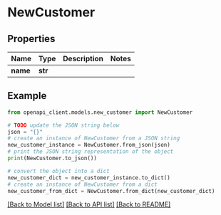# NewCustomer


## Properties

Name | Type | Description | Notes
------------ | ------------- | ------------- | -------------
**name** | **str** |  | 

## Example

```python
from openapi_client.models.new_customer import NewCustomer

# TODO update the JSON string below
json = "{}"
# create an instance of NewCustomer from a JSON string
new_customer_instance = NewCustomer.from_json(json)
# print the JSON string representation of the object
print(NewCustomer.to_json())

# convert the object into a dict
new_customer_dict = new_customer_instance.to_dict()
# create an instance of NewCustomer from a dict
new_customer_from_dict = NewCustomer.from_dict(new_customer_dict)
```
[[Back to Model list]](../README.md#documentation-for-models) [[Back to API list]](../README.md#documentation-for-api-endpoints) [[Back to README]](../README.md)



